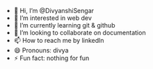 - 👋 Hi, I’m @DivyanshiSengar
- 👀 I’m interested in web dev
- 🌱 I’m currently learning git & github
- 💞️ I’m looking to collaborate on documentation
- 📫 How to reach me by linkedln
- 😄 Pronouns: divya
- ⚡ Fun fact: nothing for fun

<!---
DivyanshiSengar/DivyanshiSengar is a ✨ special ✨ repository because its `README.md` (this file) appears on your GitHub profile.
You can click the Preview link to take a look at your changes.
--->
